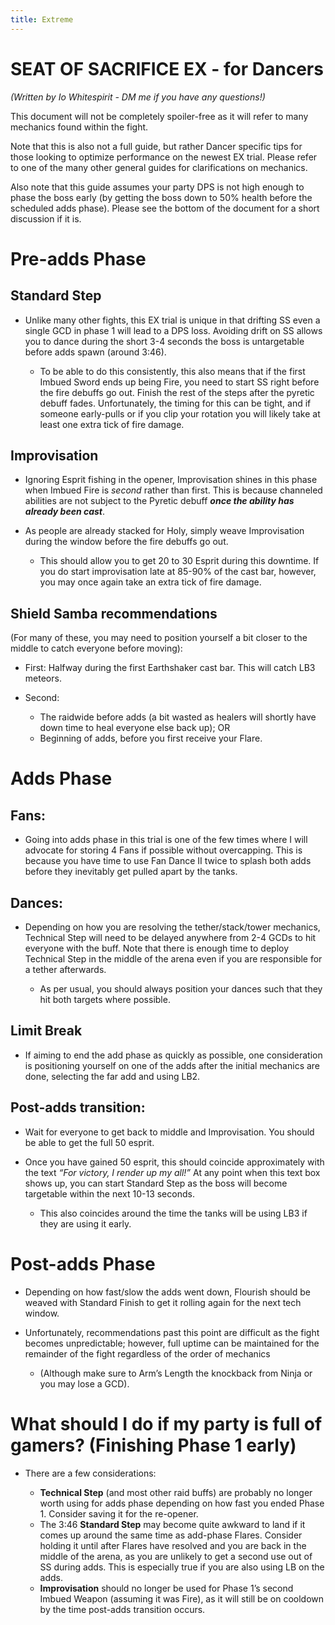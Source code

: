 ```yaml
---
title: Extreme
---
```

# SEAT OF SACRIFICE EX - for Dancers

*(Written by Io Whitespirit - DM me if you have any questions!)*

This document will not be completely spoiler-free as it will refer to many mechanics found within the fight.

Note that this is also not a full guide, but rather Dancer specific tips for those looking to optimize performance on the newest EX trial. Please refer to one of the many other general guides for clarifications on mechanics.

Also note that this guide assumes your party DPS is not high enough to phase the boss early (by getting the boss down to 50% health before the scheduled adds phase). Please see the bottom of the document for a short discussion if it is.

# Pre-adds Phase

## Standard Step

* Unlike many other fights, this EX trial is unique in that drifting SS even a single GCD in phase 1 will lead to a DPS loss. Avoiding drift on SS allows you to dance during the short 3-4 seconds the boss is untargetable before adds spawn (around 3:46).

  * To be able to do this consistently, this also means that if the first Imbued Sword ends up being Fire, you need to start SS right before the fire debuffs go out. Finish the rest of the steps after the pyretic debuff fades. Unfortunately, the timing for this can be tight, and if someone early-pulls or if you clip your rotation you will likely take at least one extra tick of fire damage.

## Improvisation

* Ignoring Esprit fishing in the opener, Improvisation shines in this phase when Imbued Fire is *second* rather than first. This is because channeled abilities are not subject to the Pyretic debuff ***once the ability has already been cast***.
* As people are already stacked for Holy, simply weave Improvisation during the window before the fire debuffs go out.

  * This should allow you to get 20 to 30 Esprit during this downtime. If you do start improvisation late at 85-90% of the cast bar, however, you may once again take an extra tick of fire damage.

## Shield Samba recommendations

(For many of these, you may need to position yourself a bit closer to the middle to catch everyone before moving):

* First: Halfway during the first Earthshaker cast bar. This will catch LB3 meteors. 
* Second:

  * The raidwide before adds (a bit wasted as healers will shortly have down time to heal everyone else back up); OR
  * Beginning of adds, before you first receive your Flare.

# Adds Phase

## Fans:

* Going into adds phase in this trial is one of the few times where I will advocate for storing 4 Fans if possible without overcapping. This is because you have time to use Fan Dance II twice to splash both adds before they inevitably get pulled apart by the tanks. 

## Dances:

* Depending on how you are resolving the tether/stack/tower mechanics, Technical Step will need to be delayed anywhere from 2-4 GCDs to hit everyone with the buff. Note that there is enough time to deploy Technical Step in the middle of the arena even if you are responsible for a tether afterwards.

  * As per usual, you should always position your dances such that they hit both targets where possible.

## Limit Break

* If aiming to end the add phase as quickly as possible, one consideration is positioning yourself on one of the adds after the initial mechanics are done, selecting the far add and using LB2.

## Post-adds transition:

* Wait for everyone to get back to middle and Improvisation. You should be able to get the full 50 esprit.
* Once you have gained 50 esprit, this should coincide approximately with the text *“For victory, I render up my all!”* At any point when this text box shows up, you can start Standard Step as the boss will become targetable within the next 10-13 seconds.

  * This also coincides around the time the tanks will be using LB3 if they are using it early.

# Post-adds Phase

* Depending on how fast/slow the adds went down, Flourish should be weaved with Standard Finish to get it rolling again for the next tech window.
* Unfortunately, recommendations past this point are difficult as the fight becomes unpredictable; however, full uptime can be maintained for the remainder of the fight regardless of the order of mechanics

  * (Although make sure to Arm’s Length the knockback from Ninja or you may lose a GCD). 

# What should I do if my party is full of gamers? (Finishing Phase 1 early)

* There are a few considerations:

  * **Technical Step** (and most other raid buffs) are probably no longer worth using for adds phase depending on how fast you ended Phase 1. Consider saving it for the re-opener.
  * The 3:46 **Standard Step** may become quite awkward to land if it comes up around the same time as add-phase Flares. Consider holding it until after Flares have resolved and you are back in the middle of the arena, as you are unlikely to get a second use out of SS during adds. This is especially true if you are also using LB on the adds.
  * **Improvisation** should no longer be used for Phase 1’s second Imbued Weapon (assuming it was Fire), as it will still be on cooldown by the time post-adds transition occurs.